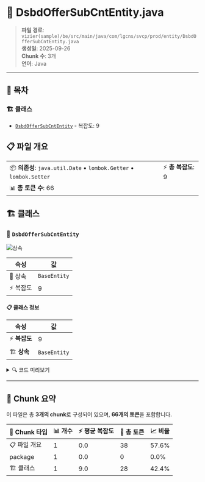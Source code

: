 # 📄 DsbdOfferSubCntEntity.java

> **파일 경로**: `vizier(sample)/be/src/main/java/com/lgcns/svcp/prod/entity/DsbdOfferSubCntEntity.java`  
> **생성일**: 2025-09-26  
> **Chunk 수**: 3개  
> **언어**: Java
---

## 📑 목차

### 🏗️ 클래스
- [`DsbdOfferSubCntEntity`](#class-dsbdoffersubcntentity) - 복잡도: 9

## 📋 파일 개요

| | |
|--|--|
| 📦 **의존성**: `java.util.Date` • `lombok.Getter` • `lombok.Setter` | ⚡ **총 복잡도**: 9 |
| 📊 **총 토큰 수**: 66 |  |



## 🏗️ 클래스

### <a id="class-dsbdoffersubcntentity"></a>🎯 `DsbdOfferSubCntEntity`

![상속](https://img.shields.io/badge/상속-1개-blue)

| 속성 | 값 |
|------|----|
| 🧬 상속 | `BaseEntity` |
| ⚡ 복잡도 | 9 |



#### 📋 클래스 정보

| 속성 | 값 |
|------|----|
| ⚡ **복잡도** | 9 || 📍 **라인 범위** | 10-10 |
| 🏗️ **상속** | `BaseEntity` || 🏷️ **태그** | `class, java` |

<details>
<summary>🔍 코드 미리보기</summary>

```java
public class DsbdOfferSubCntEntity extends BaseEntity {
	
	private String offerCode;
	private String offerName;
	private String offerTypeName;
	private Integer subCnt;
	private Date saleValidStartDtm;
	private Date saleValidEndDtm;
	private Date batchRunDtm;
}...
```

**Chunk 정보**
- 🆔 **ID**: `40d04adc89e2`
- 📍 **라인**: 10-10
- 📊 **토큰**: 28
- 🏷️ **태그**: `class, java`

</details>

---





## 🧩 Chunk 요약

이 파일은 총 **3개의 chunk**로 구성되어 있으며, **66개의 토큰**을 포함합니다.

| 🧩 Chunk 타입 | 📊 개수 | ⚡ 평균 복잡도 | 📝 총 토큰 | 📈 비율 |
|---------------|--------|-------------|----------|--------|
| 📋 파일 개요 | 1 | 0.0 | 38 | 57.6% |
| package | 1 | 0.0 | 0 | 0.0% |
| 🏗️ 클래스 | 1 | 9.0 | 28 | 42.4% |

